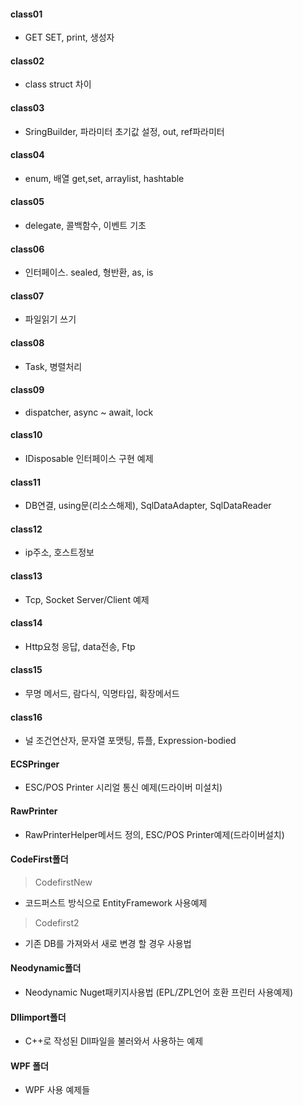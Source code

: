 #### class01
- GET SET, print, 생성자
#### class02
- class struct 차이
#### class03
- SringBuilder, 파라미터 초기값 설정, out, ref파라미터
#### class04
- enum, 배열 get,set, arraylist, hashtable
#### class05
- delegate, 콜백함수, 이벤트 기초
#### class06
- 인터페이스. sealed, 형반환, as, is
#### class07
- 파일읽기 쓰기
#### class08
- Task, 병렬처리
#### class09
- dispatcher, async ~ await, lock
#### class10
- IDisposable 인터페이스 구현 예제
#### class11
- DB연결, using문(리소스해제), SqlDataAdapter, SqlDataReader
#### class12
- ip주소, 호스트정보
#### class13
- Tcp, Socket Server/Client 예제
#### class14
- Http요청 응답, data전송, Ftp
#### class15
- 무명 메서드, 람다식, 익명타입, 확장메서드
#### class16
- 널 조건연산자, 문자열 포맷팅, 튜플, Expression-bodied
#### ECSPringer
- ESC/POS Printer 시리얼 통신 예제(드라이버 미설치)
#### RawPrinter
- RawPrinterHelper메서드 정의, ESC/POS Printer예제(드라이버설치)
#### CodeFirst폴더
> CodefirstNew
- 코드퍼스트 방식으로 EntityFramework 사용예제
> Codefirst2
- 기존 DB를 가져와서 새로 변경 할 경우 사용법
#### Neodynamic폴더
- Neodynamic Nuget패키지사용법 (EPL/ZPL언어 호환 프린터 사용예제)
#### Dllimport폴더
- C++로 작성된 Dll파일을 불러와서 사용하는 예제
#### WPF 폴더
- WPF 사용 예제들
